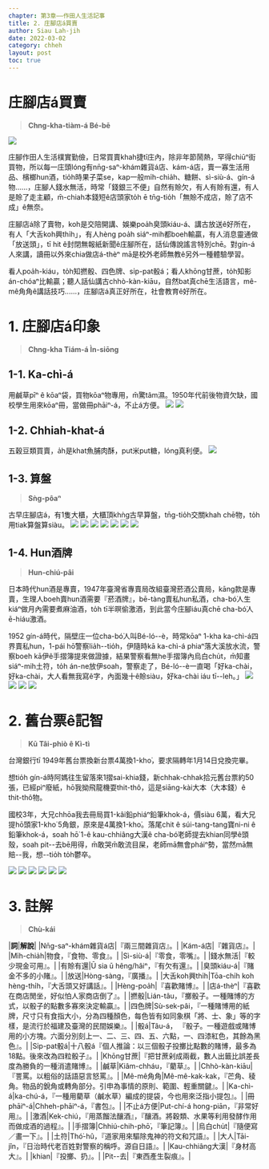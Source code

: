 ```yaml
---
chapter: 第3章——作田人生活記事
title: 2. 庄腳店á買賣
author: Siau Lah-jih
date: 2022-03-02
category: chheh
layout: post
toc: true
---
```


# 庄腳店á買賣
> **Chng-kha-tiàm-á Bé-bē**

![](../too5/06/6-4-1.庄腳店仔.jpg)

庄腳作田人生活樸實勤儉，日常買賣khah捷tī庄內，除非年節鬧熱，罕得chiūⁿ街買物，所以每一庄頭lóng有nn̄g-saⁿ-khám雜貨á店、kám-á店，賣一寡生活用品、檳榔hun酒，tio̍h時果子菜se，kap一般mi̍h-chia̍h、糖餅、sì-siù-á、gín-á物‥‥‥，庄腳人錢水無活，時常「錢銀三不便」自然有賒欠，有人有賒有還，有人是賒了走主顧，m̄-chiah本錢短ê店頭家to̍h ē tn̄g-tio̍h「無賒不成店，賒了店不成」ê無奈。

庄腳店á除了賣物，koh是交陪開講、娛樂poa̍h臭頭kiáu-á、講古放送ê好所在，有人「大舌koh興thi̍h」，有人hèng poa̍h siáⁿ-mih都boeh輸贏，有人消息靈通做「放送頭」，tī hit ê封閉無報紙新聞ê庄腳所在，話仙傳說謠言特別chē。對gín-á人來講，讀冊以外來chia做店á-thèⁿ mā是校外老師無教ê另外一種體驗學習。

看人poa̍h-kiáu，to̍h知撚骰、四色牌、si̍p-pat骰á；看人khōng甘蔗，to̍h知影án-chóaⁿ比輸贏；聽人話仙講古chhò-kàn-kiāu，自然bat真chē生活語言，mê-mê角角ê講話技巧‥‥‥，庄腳店á真正好所在，社會教育ê好所在。

# 1. 庄腳店á印象
> **Chng-kha Tiám-á Ìn-siōng**
## 1-1. Ka-chì-á

用鹹草pīⁿ ê kōaⁿ袋，買物kōaⁿ物專用，m̄驚tâm濕。1950年代前後物資欠缺，國校學生用來kōaⁿ冊，當做冊phāiⁿ-á，不止á方便。
![](../too5/06/6-4-1-1.茭薦仔.jpg)
![](../too5/06/6-4-1-2.茭薦仔.jpg)

## 1-2. Chhiah-khat-á

五穀豆類買賣，a̍h是khat魚脯肉酥，put米put糖，lóng真利便。
![](../too5/06/6-4-2-1.米挑.jpg)

## 1-3. 算盤
> **Sǹg-pôaⁿ**

古早庄腳店á，有1隻大櫃，大櫃頂khǹg古早算盤，tn̄g-tio̍h交關khah chē物，to̍h用tiak算盤算siàu。
![](../too5/06/6-7-1.算盤.jpg)
![](../too5/06/6-7-2.算盤.jpg)
![](../too5/06/6-7-3.算盤.jpg)
![](../too5/06/6-7-4.算盤.jpg)
![](../too5/06/6-7-5.算盤.jpg)
![](../too5/06/6-7-6.算盤.jpg)
![](../too5/06/6-7-7.算盤.jpg)

## 1-4. Hun酒牌
> **Hun-chiú-pâi**

日本時代hun酒是專賣，1947年臺灣省專賣局改組臺灣菸酒公賣局，kāng款是專賣，生理人boeh賣hun酒需要『菸酒牌』，bē-tàng賣私hun私酒，cha-bó͘人生kiáⁿ做月內需要煮麻油酒，to̍h tī半暝偷激酒，到此當今庄腳iáu真chē cha-bó͘人ē-hiáu激酒。

1952 gín-á時代，隔壁庄一位cha-bó͘人叫Bé-ló--è，時常kōaⁿ 1-kha ka-chì-á四界賣私hun，1-pái hō͘警察lia̍h--tio̍h，伊隨時kā ka-chì-á phiaⁿ落大溪放水流，警察boeh kā伊ê手摺簿提來做證據，結果警察看無he手摺簿內烏白chu̍t，m̄知畫siáⁿ-mih土符，to̍h án-ne放伊soah，警察走了，Bé-ló--è一直喝「好ka-chài，好ka-chài，大人看無我寫ê字，內面幾十ê賒siàu，好ka-chài iáu tī--leh。」
![](../too5/06/6-5-1.菸酒牌.jpg)
![](../too5/06/6-5-2.菸酒牌.jpg)
![](../too5/06/6-5-3.掛牌香煙.jpg)
![](../too5/06/6-5-4.商品掛牌.jpg)

# 2. 舊台票ê記智
> **Kū Tâi-phiò ê Kì-tì**

台灣銀行tī 1949年舊台票換新台票4萬換1-kho͘，要求隔轉年1月14日兌換完畢。

想tio̍h gín-á時阿媽往生留落來1摺sai-khia錢，新chhak-chhak拾元舊台票約50張，已經pìⁿ廢紙，hō͘我拗飛龍機耍thit-thô，這是siāng-kài大本（大本錢）ê thit-thô物。

國校3年，大兄chhōa我去冊局買1-kâi鉛phiáⁿ鉛筆khok-á，價siàu 6萬，看大兄提hō͘頭家1-kho͘ 5角銀，原來是4萬換1-kho͘。落尾chit ê súi-tang-tang寶ni-ni ê鉛筆khok-á，soah hō͘ 1-ê kau-chhiâng大漢ê cha-bó͘老師提去khian同學ê頭殼，soah pit--去bē用得，m̄敢哭m̄敢流目屎，老師mā無會pháiⁿ勢，當然mā無賠--我，想--tio̍h to̍h鬱卒。

![](../too5/06/6-8-1.舊台票.jpg)
![](../too5/06/6-8-2.舊台票.jpg) 
![](../too5/06/6-8-3.舊台票五分.jpg)
![](../too5/06/6-8-4.舊台票5角.jpg)
![](../too5/06/6-8-5.舊台票.jpg)
![](../too5/06/6-8-6.舊台票壹百圓.jpg)


# 3. 註解
> **Chù-kái**

|**詞**|**解說**|
|Nn̄g-saⁿ-khám雜貨á店|『兩三間雜貨店』。|
|Kám-á店|『雜貨店』。|
|Mi̍h-chia̍h|物食，『食物、零食』。|
|Sì-siù-á|『零食，零嘴』。|
|錢水無活|『較少現金可用』。|
|有賒有還|Ū sia ū hêng/hâiⁿ，『有欠有還』。|
|臭頭kiáu-á|『賭金不多的小賭』。|
|放送|Hòng-sàng，『廣播』。|
|大舌koh興thi̍h|Tōa-chi̍h koh hèng-thi̍h，『大舌頭又好講話』。|
|Hèng-poa̍h|『喜歡賭博』。|
|店á-thèⁿ|『喜歡在商店閒坐，好似怕人家商店倒了』。|
|撚骰|Lián-tâu，『擲骰子。一種賭博的方式，以骰子的點數多寡來決定輸贏』。|
|四色牌|Sù-sek-pâi，『一種賭博用的紙牌，尺寸只有食指大小，分為四種顏色，每色皆有如同象棋「將、士、象」等的字樣，是流行於福建及臺灣的民間娛樂』。|
|骰á|Tâu-á， 『骰子。一種遊戲或賭博用的小方塊。六面分別刻上一、二、三、四、五、六點，一、四漆紅色，其餘為黑色』。|
|Si̍p-pat骰á|十八骰á『個人推論：以三個骰子投擲比點數的賭博，最多為18點。後來改為四粒骰子』。|
|Khōng甘蔗|『把甘蔗剁成兩截，數人出籤比誤差長度為勝負的一種消遣賭博』。|
|鹹草|Kiâm-chháu，『藺草』。|
|Chhò-kàn-kiāu|『詈罵。以粗俗的話語惡言怒罵』。|
|Mê-mê角角|Mê-mê-kak-kak，『芒角、稜角。物品的銳角或轉角部分。引申為事情的原則、範圍、輕重關鍵』。|
|Ka-chì-á|ka-chú-á，『一種用藺草（鹹水草）​編成的提袋，今也用來泛指小提包』。|
|冊phāiⁿ-á|Chheh-phāiⁿ-á，『書包』。|
|不止á方便|Put-chí-á hong-piān，『非常好用』。|
|激酒|Kek-chiú，『用蒸餾法釀酒』，『釀酒。將穀類、水果等利用發酵作用而做成酒的過程』。|
|手摺簿|Chhiú-chih-phō͘，『筆記簿』。|
|烏白chu̍t|『隨便寫／畫一下』。|
|土符|Thó͘-hû，『道家用來驅除鬼神的符文和咒語』。|
|大人|Tāi-jîn，『日治時代老百姓對警察的稱呼。源自日語』。|
|Kau-chhiâng大漢|『身材高大』。|
|khian|『投擲、扔』。|
|Pit--去|『東西產生裂痕』。|
